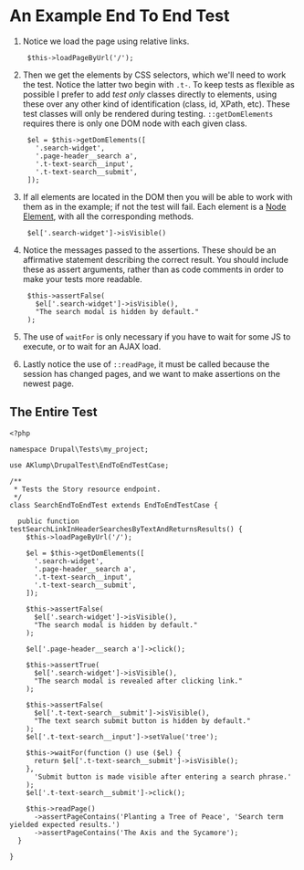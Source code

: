 # An Example End To End Test

1. Notice we load the page using relative links.

        $this->loadPageByUrl('/');

1. Then we get the elements by CSS selectors, which we'll need to work the test.  Notice the latter two begin with `.t-`.  To keep tests as flexible as possible I prefer to add _test only_ classes directly to elements, using these over any other kind of identification (class, id, XPath, etc).  These test classes will only be rendered during testing.  `::getDomElements` requires there is only one DOM node with each given class.

        $el = $this->getDomElements([
          '.search-widget',
          '.page-header__search a',
          '.t-text-search__input',
          '.t-text-search__submit',
        ]);

1. If all elements are located in the DOM then you will be able to work with them as in the example; if not the test will fail.  Each element is a [Node Element](http://mink.behat.org/en/latest/guides/traversing-pages.html), with all the corresponding methods.

        $el['.search-widget']->isVisible()

1. Notice the messages passed to the assertions.  These should be an affirmative statement describing the correct result.  You should include these as assert arguments, rather than as code comments in order to make your tests more readable.

        $this->assertFalse(
          $el['.search-widget']->isVisible(),
          "The search modal is hidden by default."
        );
1. The use of `waitFor` is only necessary if you have to wait for some JS to execute, or to wait for an AJAX load.
1. Lastly notice the use of `::readPage`, it must be called because the session has changed pages, and we want to make assertions on the newest page.

## The Entire Test

    <?php
    
    namespace Drupal\Tests\my_project;
    
    use AKlump\DrupalTest\EndToEndTestCase;
    
    /**
     * Tests the Story resource endpoint.
     */
    class SearchEndToEndTest extends EndToEndTestCase {
    
      public function testSearchLinkInHeaderSearchesByTextAndReturnsResults() {
        $this->loadPageByUrl('/');
    
        $el = $this->getDomElements([
          '.search-widget',
          '.page-header__search a',
          '.t-text-search__input',
          '.t-text-search__submit',
        ]);
    
        $this->assertFalse(
          $el['.search-widget']->isVisible(),
          "The search modal is hidden by default."
        );
    
        $el['.page-header__search a']->click();
    
        $this->assertTrue(
          $el['.search-widget']->isVisible(),
          "The search modal is revealed after clicking link."
        );
    
        $this->assertFalse(
          $el['.t-text-search__submit']->isVisible(),
          "The text search submit button is hidden by default."
        );
        $el['.t-text-search__input']->setValue('tree');
    
        $this->waitFor(function () use ($el) {
          return $el['.t-text-search__submit']->isVisible();
        },
          'Submit button is made visible after entering a search phrase.'
        );
        $el['.t-text-search__submit']->click();
    
        $this->readPage()
          ->assertPageContains('Planting a Tree of Peace', 'Search term yielded expected results.')
          ->assertPageContains('The Axis and the Sycamore');
      }
    
    }
